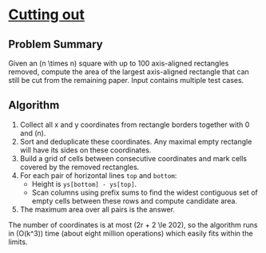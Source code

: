 # [Cutting out](https://www.spoj.com/problems/CUTOUT/)

## Problem Summary
Given an \(n \times n\) square with up to 100 axis-aligned rectangles removed,
compute the area of the largest axis-aligned rectangle that can still be cut
from the remaining paper. Input contains multiple test cases.

## Algorithm
1. Collect all x and y coordinates from rectangle borders together with 0 and \(n\).
2. Sort and deduplicate these coordinates. Any maximal empty rectangle will have
   its sides on these coordinates.
3. Build a grid of cells between consecutive coordinates and mark cells covered
   by the removed rectangles.
4. For each pair of horizontal lines `top` and `bottom`:
   - Height is `ys[bottom] - ys[top]`.
   - Scan columns using prefix sums to find the widest contiguous set of empty
     cells between these rows and compute candidate area.
5. The maximum area over all pairs is the answer.

The number of coordinates is at most \(2r + 2 \le 202\), so the algorithm runs
in \(O(k^3)\) time (about eight million operations) which easily fits within
the limits.
